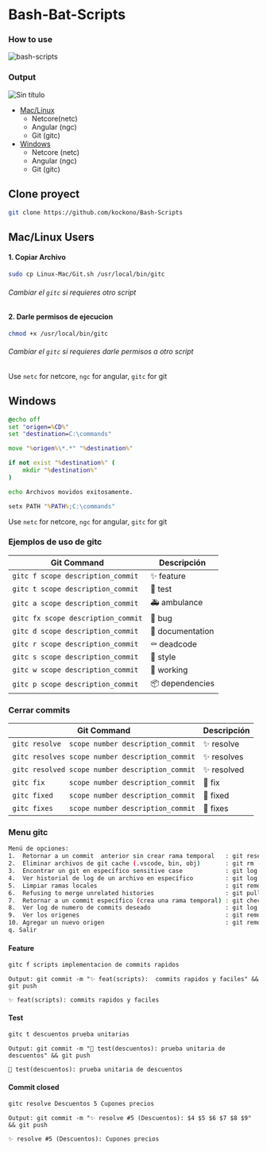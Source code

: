 # Bash-Bat-Scripts
### How to use
![bash-scripts](https://github.com/kockono/Bash-Batch-Scripts/assets/55373948/a7d7b48a-ed9f-4770-87cb-4c6bb544f499)


### Output
![Sin título](https://github.com/kockono/Bash-Batch-Scripts/assets/55373948/47600ce6-cf96-4bb0-b326-51e70327b73c)

- [Mac/Linux](#Mac/Linux-Users)
    - Netcore(netc)
    - Angular (ngc)
    - Git (gitc)
- [Windows](#Windows)
    - Netcore (netc)
    - Angular (ngc)
    - Git (gitc)

## Clone proyect
```sh
git clone https://github.com/kockono/Bash-Scripts
```

## Mac/Linux Users
#### 1. Copiar Archivo
```sh
sudo cp Linux-Mac/Git.sh /usr/local/bin/gitc
```

###### Cambiar el ``gitc`` si requieres otro script

#### 2. Darle permisos de ejecucion
```sh
chmod +x /usr/local/bin/gitc 
```

###### Cambiar el ``gitc`` si requieres darle permisos a otro script

Use ```netc``` for netcore, ```ngc``` for angular, ```gitc``` for git

## Windows
```bat
@echo off
set "origen=%CD%"
set "destination=C:\commands"

move "%origen%\*.*" "%destination%"

if not exist "%destination%" (
    mkdir "%destination%"
)

echo Archivos movidos exitosamente.

setx PATH "%PATH%;C:\commands"
```
Use ```netc``` for netcore, ```ngc``` for angular, ```gitc``` for git

### Ejemplos de uso de gitc
| Git Command               | Descripción              |
|---------------------------|--------------------------|
| `gitc f scope description_commit` | ✨ feature       |
| `gitc t scope description_commit` | 🧪 test          |
| `gitc a scope description_commit` | 🚑 ambulance     |
| `gitc fx scope description_commit`| 🐛 bug           |
| `gitc d scope description_commit` | 📝 documentation |
| `gitc r scope description_commit` | ⚰️ deadcode       |
| `gitc s scope description_commit` | 💄 style         |
| `gitc w scope description_commit` | 🚧 working       |
| `gitc p scope description_commit` | 📦 dependencies  |

### Cerrar commits
| Git Command                                     | Descripción  |
|-------------------------------------------------|--------------|
| `gitc resolve  scope number description_commit` | ✨ resolve   |
| `gitc resolves scope number description_commit` | ✨ resolves  |
| `gitc resolved scope number description_commit` | ✨ resolved  |
| `gitc fix      scope number description_commit` | 🐛 fix       |
| `gitc fixed    scope number description_commit` | 🐛 fixed     |
| `gitc fixes    scope number description_commit` | 🐛 fixes     |


### Menu gitc
```sh
Menú de opciones:
1.  Retornar a un commit  anterior sin crear rama temporal   : git reset --hard HEAD~\$numberCommits
2.  Eliminar archivos de git cache (.vscode, bin, obj)       : git rm --cached . -rf
3.  Encontrar un git en específico sensitive case            : git log --all --oneline --grep='gitName'
4.  Ver historial de log de un archivo en específico         : git log -p --follow -- 'fileName'
5.  Limpiar ramas locales                                    : git remote prune origin --dry-run
6.  Refusing to merge unrelated histories                    : git pull --allow-unrelated-histories --no-ff
7.  Retornar a un commit específico (crea una rama temporal) : git checkout <commit-hash>
8.  Ver log de numero de commits deseado                     : git log --oneline --max-count=\$numeroDeCommits
9.  Ver los origenes                                         : git remote -v
10. Agregar un nuevo origen                                  : git remote add <name_origin>
q. Salir
```

#### Feature
```sh
gitc f scripts implementacion de commits rapidos
```
```Output: git commit -m "✨ feat(scripts):  commits rapidos y faciles" && git push```

```✨ feat(scripts): commits rapidos y faciles```

#### Test
```sh
gitc t descuentos prueba unitarias
```
```Output: git commit -m "🧪 test(descuentos): prueba unitaria de descuentos" && git push```

```🧪 test(descuentos): prueba unitaria de descuentos```

#### Commit closed
```sh
gitc resolve Descuentos 5 Cupones precios
```
```Output: git commit -m "✨ resolve #5 (Descuentos): $4 $5 $6 $7 $8 $9" && git push```

```✨ resolve #5 (Descuentos): Cupones precios```

